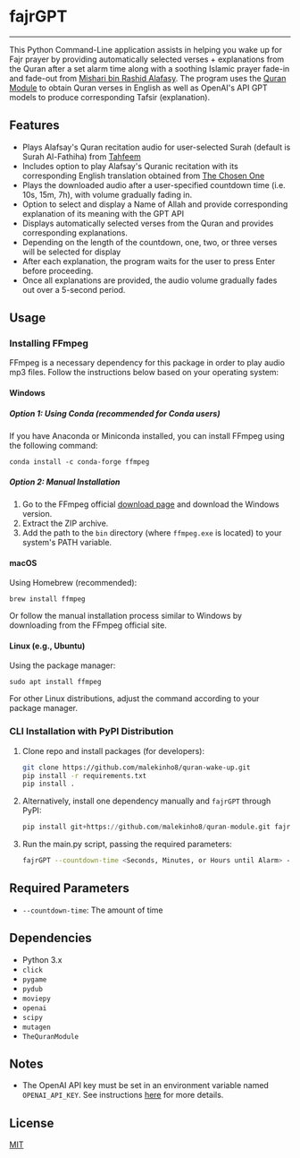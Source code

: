 # fajrGPT

---

This Python Command-Line application assists in helping you wake up for Fajr prayer by providing automatically selected verses + explanations from the Quran after a set alarm time along with a soothing Islamic prayer fade-in and fade-out from [Mishari bin Rashid Alafasy](https://en.wikipedia.org/wiki/Mishari_bin_Rashid_Alafasy). The program uses the [Quran Module](https://github.com/UBISOFT-1/Quran_Module) to obtain Quran verses in English as well as OpenAI's API GPT models to produce corresponding Tafsir (explanation).

## Features

- Plays Alafsay's Quran recitation audio for user-selected Surah (default is Surah Al-Fathiha) from [Tahfeem](https://islamicstudies.info/tafheem.php)
- Includes option to play Alafsay's Quranic recitation with its corresponding English translation obtained from [The Chosen One](https://thechosenone.info/al-quran-with-english-translation/)
- Plays the downloaded audio after a user-specified countdown time (i.e. 10s, 15m, 7h), with volume gradually fading in.
- Option to select and display a Name of Allah and provide corresponding explanation of its meaning with the GPT API
- Displays automatically selected verses from the Quran and provides corresponding explanations.
- Depending on the length of the countdown, one, two, or three verses will be selected for display
- After each explanation, the program waits for the user to press Enter before proceeding.
- Once all explanations are provided, the audio volume gradually fades out over a 5-second period.

## Usage

### Installing FFmpeg

FFmpeg is a necessary dependency for this package in order to play audio mp3 files. Follow the instructions below based on your operating system:

#### Windows

##### *Option 1: Using Conda (recommended for Conda users)*
If you have Anaconda or Miniconda installed, you can install FFmpeg using the following command:

```
conda install -c conda-forge ffmpeg
```

##### *Option 2: Manual Installation*
1. Go to the FFmpeg official [download page](https://ffmpeg.org/download.html) and download the Windows version.
2. Extract the ZIP archive.
3. Add the path to the `bin` directory (where `ffmpeg.exe` is located) to your system's PATH variable.

#### macOS

Using Homebrew (recommended):

```
brew install ffmpeg
```

Or follow the manual installation process similar to Windows by downloading from the FFmpeg official site.

#### Linux (e.g., Ubuntu)

Using the package manager:

```
sudo apt install ffmpeg
```

For other Linux distributions, adjust the command according to your package manager.

### CLI Installation with PyPI Distribution

1. Clone repo and install packages (for developers):
    ```bash
    git clone https://github.com/malekinho8/quran-wake-up.git
    pip install -r requirements.txt
    pip install .
    ```
2. Alternatively, install one dependency manually and `fajrGPT` through PyPI:
    ```python
    pip install git+https://github.com/malekinho8/quran-module.git fajrGPT
    ```
3. Run the main.py script, passing the required parameters:
    ```bash
    fajrGPT --countdown-time <Seconds, Minutes, or Hours until Alarm> --surah <Which Surah (number) to play for the alarm, default is 1>
    ```

## Required Parameters

- `--countdown-time`: The amount of time 

## Dependencies

- Python 3.x
- `click`
- `pygame`
- `pydub`
- `moviepy`
- `openai`
- `scipy`
- `mutagen`
- `TheQuranModule`

## Notes

- The OpenAI API key must be set in an environment variable named `OPENAI_API_KEY`. See instructions [here](https://www.google.com/url?sa=t&rct=j&q=&esrc=s&source=web&cd=&cad=rja&uact=8&ved=2ahUKEwistt_z6Pb-AhXYFlkFHWN4DOwQFnoECBIQAw&url=https%3A%2F%2Fwww.immersivelimit.com%2Ftutorials%2Fadding-your-openai-api-key-to-system-environment-variables&usg=AOvVaw1gmVeeQmPOcDRJvPQNXdI6) for more details.

## License

[MIT](https://choosealicense.com/licenses/mit/)
